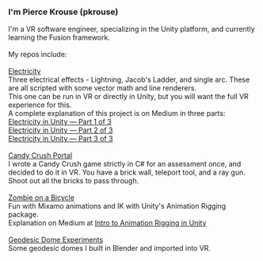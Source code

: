 ### I'm Pierce Krouse (pkrouse)

<!--
**pkrouse/pkrouse** is a ✨ _special_ ✨ repository because its `README.md` (this file) appears on your GitHub profile.

Here are some ideas to get you started:

- 🔭 I’m currently working on ...
- 🌱 I’m currently learning ...
- 👯 I’m looking to collaborate on ...
- 🤔 I’m looking for help with ...
- 💬 Ask me about ...
- 📫 How to reach me: ...
- 😄 Pronouns: ...
- ⚡ Fun fact: ...
-->
I'm a VR software engineer, specializing in the Unity platform, and currently learning the Fusion framework.<br><br>
My repos include:<br><br>
[Electricity](https://github.com/pkrouse/Electricity)<br>
Three electrical effects - Lightning, Jacob's Ladder, and single arc.  These are all scripted with some vector math and line renderers.<br>
This one can be run in VR or directly in Unity, but you will want the full VR experience for this.<br>
A complete explanation of this project is on Medium in three parts:<br>
[Electricity in Unity — Part 1 of 3](https://medium.com/@pierce.krouse/electricity-in-unity-part-1-of-3-3424380f7b51)<br>
[Electricity in Unity — Part 2 of 3](https://medium.com/@pierce.krouse/electricity-in-unity-part-2-of-3-2ba17f68097d)<br>
[Electricity in Unity — Part 3 of 3](https://medium.com/@pierce.krouse/electricity-in-unity-part-3-of-3-522f923a516a)<br><br>
[Candy Crush Portal](https://github.com/pkrouse/CandyCrushPortal)<br>
I wrote a Candy Crush game strictly in C# for an assessment once, and decided to do it in VR. You have a brick wall, teleport tool, and a ray gun.<br>
Shoot out all the bricks to pass through.<br><br>
[Zombie on a Bicycle](https://github.com/pkrouse/ZombieOnABicycle)<br>
Fun with Mixamo animations and IK with Unity's Animation Rigging package.<br>
Explanation on Medium at [Intro to Animation Rigging in Unity](https://medium.com/@pierce.krouse/intro-to-animation-rigging-in-unity-71499d70e595)<br><br>
[Geodesic Dome Experiments](https://github.com/pkrouse/DomeExperiments)<br>
Some geodesic domes I built in Blender and imported into VR.<br>

